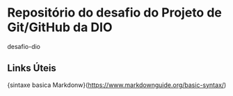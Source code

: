 # Repositório do desafio do Projeto de Git/GitHub da DIO

desafio-dio

## Links Úteis 
{sintaxe basica  Markdonw}(https://www.markdownguide.org/basic-syntax/)
